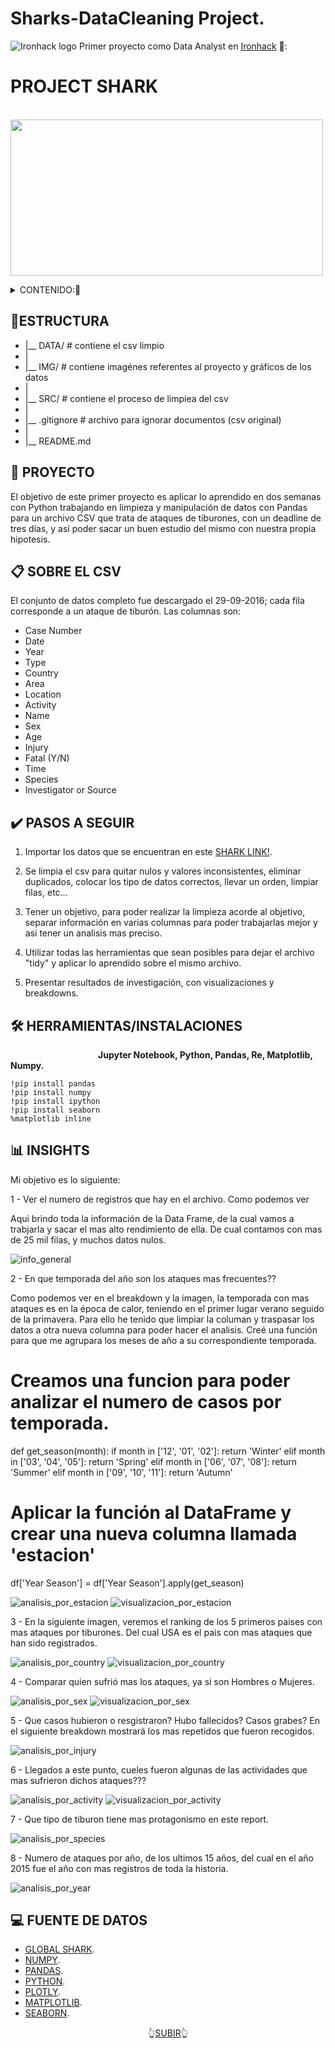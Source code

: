 # Sharks-DataCleaning Project.

![Ironhack logo](https://i.imgur.com/1QgrNNw.png) Primer proyecto como Data Analyst en [Ironhack](https://www.ironhack.com/) 🦈:

<a name="readme-top"></a>

#                                                 PROJECT SHARK

&emsp;&emsp;&emsp;&emsp;&emsp;&emsp;&emsp;<img src="https://github.com/OrianAmpuero/Project-Shark/blob/main/IMG/Shark-png.png" width="500" height="250">

<details>
  <summary>CONTENIDO:📝</summary>
  <ol> 
    <li><a href="#estructura">Estructura</a></li>
    <li><a href="#descripción-del-proyecto">Proyecto</a></li>
      <li><a href="#sobre-el-csv">CSV</a></li>
    <li><a href="#pasos-a-seguir">Pasos a Seguir</a></li>
      <li><a href="#herammientas">Herramientas</a></li>
    <li><a href="#insights">Insights</a></li>
    <li><a href="#fuente-de-datos">Fuente de Datos</a></li>

    
      </ol>
</details>


## 📁ESTRUCTURA


- |__ DATA/                         # contiene el csv limpio  
- |
- |__ IMG/                          # contiene imagénes referentes al proyecto y gráficos de los datos   
- |
- |__ SRC/                          # contiene el proceso de limpiea del csv
- |
- |__ .gitignore                    # archivo para ignorar documentos (csv original)    
- |
- |__ README.md  
    



## 🦈 PROYECTO 

El objetivo de este primer proyecto es aplicar lo aprendido en dos semanas con Python trabajando en limpieza y manipulación de datos con Pandas para un archivo CSV que trata de ataques de tiburones, con un deadline de tres días, y así poder sacar un buen estudio del mismo con nuestra propia hipotesis.



## 📋 SOBRE EL CSV

El conjunto de datos completo fue descargado el 29-09-2016; cada fila corresponde a un ataque de tiburón. 
Las columnas son:

- Case Number
- Date
- Year
- Type
- Country
- Area
- Location
- Activity
- Name
- Sex
- Age
- Injury
- Fatal (Y/N)
- Time
- Species
- Investigator or Source



## ✔️ PASOS A SEGUIR

   1) Importar los datos que se encuentran en este [SHARK LINK!](https://www.kaggle.com/datasets/teajay/global-shark-attacks).
   
   2) Se limpia el csv para quitar nulos y valores inconsistentes, eliminar duplicados, colocar los tipo de datos correctos, llevar un orden, limpiar           filas, etc...
      
   3) Tener un objetivo, para poder realizar la limpieza acorde al objetivo, separar información en varias columnas para poder trabajarlas
      mejor y asi tener un analisis mas preciso. 

   4) Utilizar todas las herramientas que sean posibles para dejar el archivo "tidy" y aplicar lo aprendido sobre el mismo archivo. 
   
   5) Presentar resultados de investigación, con visualizaciones y breakdowns.
   

## 🛠️ HERRAMIENTAS/INSTALACIONES 
<b> &emsp;&emsp;&emsp;&emsp;&emsp;&emsp;&emsp;&emsp;&emsp;&emsp;Jupyter Notebook, Python, Pandas, Re, Matplotlib, Numpy. </b>
    
    !pip install pandas
    !pip install numpy
    !pip install ipython
    !pip install seaborn
    %matplotlib inline
   
   

## 📊 INSIGHTS 

Mi objetivo es lo siguiente:

1 - Ver el numero de registros que  hay en el archivo. Como podemos ver 

Aqui brindo toda la información de la Data Frame, de la cual vamos a trabjarla y sacar el mas alto rendimiento de ella. De cual contamos con mas de 
25 mil filas, y muchos datos nulos.

![info_general](https://user-images.githubusercontent.com/125477881/233842141-1fc28dba-2990-444d-bead-ebb57d0be23f.png)

2 - En que temporada del año son los ataques mas frecuentes??

Como podemos ver en el breakdown y la imagen, la temporada con mas ataques es en la época de calor, teniendo en el primer lugar verano seguido de la primavera. 
Para ello he tenido que limpiar la columan y traspasar los datos a otra nueva columna para poder hacer el analisis. Creé una función para que me 
agrupara los meses de año a su correspondiente temporada. 

# Creamos una funcion para poder analizar el numero de casos por temporada.
def get_season(month):
    if month in ['12', '01', '02']:
        return 'Winter'
    elif month in ['03', '04', '05']:
        return 'Spring'
    elif month in ['06', '07', '08']:
        return 'Summer'
    elif month in ['09', '10', '11']:
        return 'Autumn'

# Aplicar la función al DataFrame y crear una nueva columna llamada 'estacion'
df['Year Season'] = df['Year Season'].apply(get_season)

![analisis_por_estacion](https://user-images.githubusercontent.com/125477881/233842384-d4b20130-49b9-464f-adef-f70ff522acb1.jpg)
![visualizacion_por_estacion](https://user-images.githubusercontent.com/125477881/233842398-8de55c77-c7bf-4e2b-bedf-e3c32e93f26b.jpg)



3 - En la siguiente imagen, veremos el ranking de los 5 primeros paises con mas ataques por tiburones. Del cual USA es el pais con mas ataques que han sido 
registrados.

![analisis_por_country](https://user-images.githubusercontent.com/125477881/233842645-327da996-492b-463b-a250-eba124d0cd0f.jpg)
![visualizacion_por_country](https://user-images.githubusercontent.com/125477881/233842665-766a8e1d-50f2-4d77-9d1e-a5067178abf5.jpg)




4 - Comparar quien sufrió mas los ataques, ya si son Hombres o Mujeres.


![analisis_por_sex](https://user-images.githubusercontent.com/125477881/233842808-78a3e2e6-92fe-438e-b13a-307e2ad13935.jpg)
![visualizacion_por_sex](https://user-images.githubusercontent.com/125477881/233842812-dfb94396-f6e5-4c62-aa72-d967ab305c8e.jpg)




5 - Que casos hubieron o resgistraron? Hubo fallecidos? Casos grabes? En el siguiente breakdown mostrarä los mas repetidos que fueron recogidos.


![analisis_por_injury](https://user-images.githubusercontent.com/125477881/233842878-777c83cd-21fc-45ad-bd0c-0a55ac6b654d.jpg)



6 - Llegados a este punto, cueles fueron algunas de las actividades que mas sufrieron dichos ataques???

![analisis_por_activity](https://user-images.githubusercontent.com/125477881/233842944-6679f02d-150e-40cf-9c8e-8b2a7e70d5f0.jpg)
![visualizacion_por_activity](https://user-images.githubusercontent.com/125477881/233842957-196ee13a-f4c1-4643-8baf-88ff68ee3b8e.jpg)


7 - Que tipo de tiburon tiene mas protagonismo en este report.

![analisis_por_species](https://user-images.githubusercontent.com/125477881/233843005-3c83e62e-5c9f-4990-ab3d-4779cc69e411.jpg)


8 - Numero de ataques por año, de los ultimos 15 años, del cual en el año 2015 fue el año con mas registros de toda la historia. 

![analisis_por_year](https://user-images.githubusercontent.com/125477881/233843033-7ee6a276-2838-4910-9107-aa97aee9c66f.jpg)


## 💻 FUENTE DE DATOS 

- [GLOBAL SHARK](https://www.kaggle.com/datasets/teajay/global-shark-attacks).
- [NUMPY](https://numpy.org/doc/1.18/).
- [PANDAS](https://pandas.pydata.org/).
- [PYTHON](https://docs.python.org/3/library/functions.html).
- [PLOTLY](https://plotly.com/python/).
- [MATPLOTLIB](https://matplotlib.org/). 
- [SEABORN](https://seaborn.pydata.org/).





<p align="center">👆<a href="#readme-top">SUBIR</a>👆</p>
